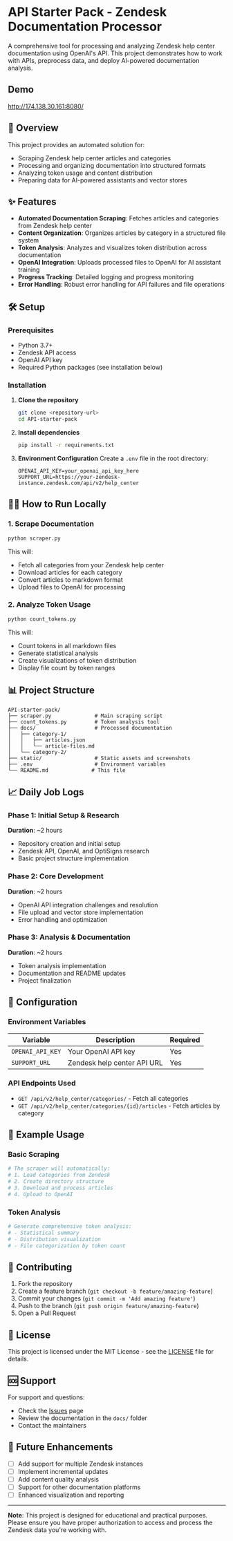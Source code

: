 # API Starter Pack - Zendesk Documentation Processor

A comprehensive tool for processing and analyzing Zendesk help center documentation using OpenAI's API. This project demonstrates how to work with APIs, preprocess data, and deploy AI-powered documentation analysis.

## Demo

http://174.138.30.161:8080/

## 🚀 Overview

This project provides an automated solution for:
- Scraping Zendesk help center articles and categories
- Processing and organizing documentation into structured formats
- Analyzing token usage and content distribution
- Preparing data for AI-powered assistants and vector stores

## ✨ Features

- **Automated Documentation Scraping**: Fetches articles and categories from Zendesk help center
- **Content Organization**: Organizes articles by category in a structured file system
- **Token Analysis**: Analyzes and visualizes token distribution across documentation
- **OpenAI Integration**: Uploads processed files to OpenAI for AI assistant training
- **Progress Tracking**: Detailed logging and progress monitoring
- **Error Handling**: Robust error handling for API failures and file operations

## 🛠️ Setup

### Prerequisites

- Python 3.7+
- Zendesk API access
- OpenAI API key
- Required Python packages (see installation below)

### Installation

1. **Clone the repository**
   ```bash
   git clone <repository-url>
   cd API-starter-pack
   ```

2. **Install dependencies**
   ```bash
   pip install -r requirements.txt
   ```

3. **Environment Configuration**
   Create a `.env` file in the root directory:
   ```env
   OPENAI_API_KEY=your_openai_api_key_here
   SUPPORT_URL=https://your-zendesk-instance.zendesk.com/api/v2/help_center
   ```

## 🏃‍♂️ How to Run Locally

### 1. Scrape Documentation
```bash
python scraper.py
```
This will:
- Fetch all categories from your Zendesk help center
- Download articles for each category
- Convert articles to markdown format
- Upload files to OpenAI for processing

### 2. Analyze Token Usage
```bash
python count_tokens.py
```
This will:
- Count tokens in all markdown files
- Generate statistical analysis
- Create visualizations of token distribution
- Display file count by token ranges

## 📊 Project Structure

```
API-starter-pack/
├── scraper.py              # Main scraping script
├── count_tokens.py         # Token analysis tool
├── docs/                   # Processed documentation
│   ├── category-1/
│   │   ├── articles.json
│   │   └── article-files.md
│   └── category-2/
├── static/                 # Static assets and screenshots
├── .env                    # Environment variables
└── README.md              # This file
```

## 📈 Daily Job Logs

### Phase 1: Initial Setup & Research
**Duration**: ~2 hours
- Repository creation and initial setup
- Zendesk API, OpenAI, and OptiSigns research
- Basic project structure implementation

### Phase 2: Core Development
**Duration**: ~2 hours
- OpenAI API integration challenges and resolution
- File upload and vector store implementation
- Error handling and optimization

### Phase 3: Analysis & Documentation
**Duration**: ~2 hours
- Token analysis implementation
- Documentation and README updates
- Project finalization

## 🔧 Configuration

### Environment Variables

| Variable | Description | Required |
|----------|-------------|----------|
| `OPENAI_API_KEY` | Your OpenAI API key | Yes |
| `SUPPORT_URL` | Zendesk help center API URL | Yes |

### API Endpoints Used

- `GET /api/v2/help_center/categories/` - Fetch all categories
- `GET /api/v2/help_center/categories/{id}/articles` - Fetch articles by category

## 📝 Example Usage

### Basic Scraping
```python
# The scraper will automatically:
# 1. Load categories from Zendesk
# 2. Create directory structure
# 3. Download and process articles
# 4. Upload to OpenAI
```

### Token Analysis
```python
# Generate comprehensive token analysis:
# - Statistical summary
# - Distribution visualization
# - File categorization by token count
```

## 🤝 Contributing

1. Fork the repository
2. Create a feature branch (`git checkout -b feature/amazing-feature`)
3. Commit your changes (`git commit -m 'Add amazing feature'`)
4. Push to the branch (`git push origin feature/amazing-feature`)
5. Open a Pull Request

## 📄 License

This project is licensed under the MIT License - see the [LICENSE](LICENSE) file for details.

## 🆘 Support

For support and questions:
- Check the [Issues](../../issues) page
- Review the documentation in the `docs/` folder
- Contact the maintainers

## 🔮 Future Enhancements

- [ ] Add support for multiple Zendesk instances
- [ ] Implement incremental updates
- [ ] Add content quality analysis
- [ ] Support for other documentation platforms
- [ ] Enhanced visualization and reporting

---

**Note**: This project is designed for educational and practical purposes. Please ensure you have proper authorization to access and process the Zendesk data you're working with.